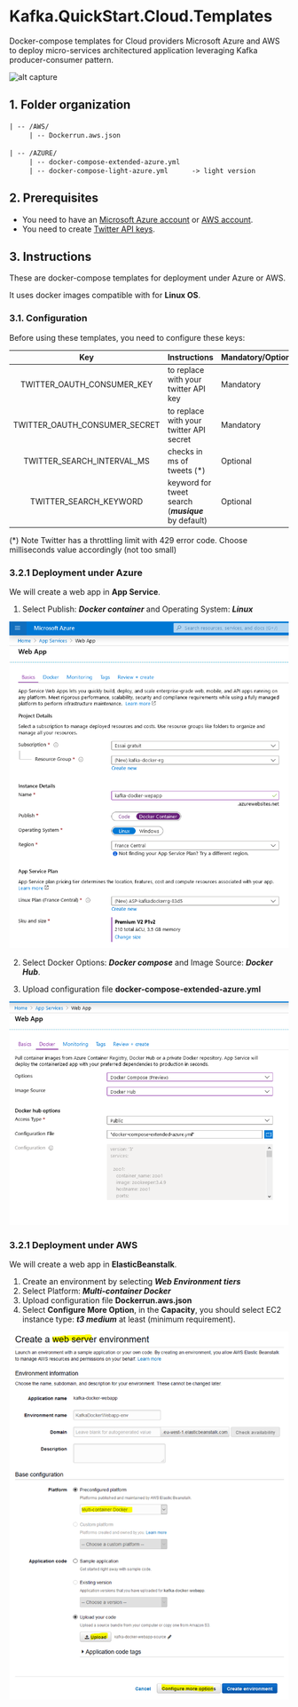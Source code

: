 # Kafka.QuickStart.Cloud.Templates

Docker-compose templates for Cloud providers Microsoft Azure and AWS to deploy micro-services architectured application leveraging Kafka producer-consumer pattern.

![alt capture](C:\Apps\GIT\Kafka.QuickStart.Cloud.Templates\Azure_frontend.gif)

## 1. Folder organization

```
| -- /AWS/
     | -- Dockerrun.aws.json

| -- /AZURE/
     | -- docker-compose-extended-azure.yml
     | -- docker-compose-light-azure.yml      -> light version
```

## 2. Prerequisites

- You need to have an [Microsoft Azure account](https://portal.azure.com) or [AWS account](https://aws.amazon.com/fr/console/).
- You need to create [Twitter API keys](https://developer.twitter.com/en/apps).


## 3. Instructions

These are docker-compose templates for deployment under Azure or AWS.

It uses docker images compatible with for **Linux OS**.

### 3.1. Configuration

Before using these templates, you need to configure these keys:


|  Key                            | Instructions                                               | Mandatory/Optional
| :-----------------------------: | -----------------------------------------------------------| --------------------
| TWITTER_OAUTH_CONSUMER_KEY      | to replace with your twitter API key                       | Mandatory
| TWITTER_OAUTH_CONSUMER_SECRET   | to replace with your twitter API secret                    | Mandatory
| TWITTER_SEARCH_INTERVAL_MS      | checks in ms of tweets (*)                                 | Optional
| TWITTER_SEARCH_KEYWORD          | keyword for tweet search (***musique*** by default)        | Optional

(*) Note Twitter has a throttling limit with 429 error code. Choose milliseconds value accordingly (not too small)


### 3.2.1 Deployment under Azure

We will create a web app in **App Service**.

1. Select Publish: ***Docker container*** and Operating System: ***Linux***

![alt capture](https://github.com/danmgs/Kafka.QuickStart.Cloud.Templates/blob/master/img/Azure_app_service_1.PNG)

2. Select Docker Options: ***Docker compose*** and Image Source: ***Docker Hub***.

3. Upload configuration file **docker-compose-extended-azure.yml**

![alt capture](https://github.com/danmgs/Kafka.QuickStart.Cloud.Templates/blob/master/img/Azure_app_service_2.PNG)


### 3.2.1 Deployment under AWS

We will create a web app in **ElasticBeanstalk**.

1. Create an environment by selecting ***Web Environment tiers***
2. Select Platform: ***Multi-container Docker***
3. Upload configuration file **Dockerrun.aws.json**
4. Select **Configure More Option**, in the **Capacity**, you should select EC2 instance type: ***t3 medium*** at least (minimum requirement).

![alt capture](https://github.com/danmgs/Kafka.QuickStart.Cloud.Templates/blob/master/img/AWS_elasticbeanstak_1.PNG)
